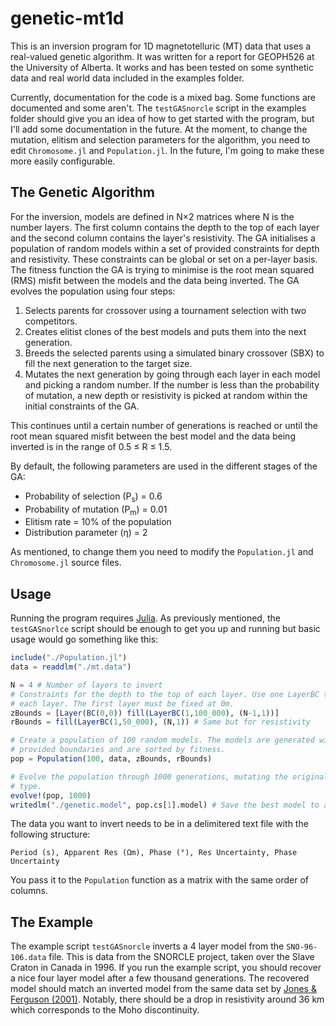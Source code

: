 # genetic-mt1d

This is an inversion program for 1D magnetotelluric (MT) data that uses a
real-valued genetic algorithm. It was written for a report for GEOPH526 at the
University of Alberta. It works and has been tested on some synthetic data and
real world data included in the examples folder.

Currently, documentation for the code is a mixed bag. Some functions are
documented and some aren't. The `testGASnorcle` script in the examples folder
should give you an idea of how to get started with the program, but I'll add
some documentation in the future. At the moment, to change the mutation, elitism
and selection parameters for the algorithm, you need to edit `Chromosome.jl` and
`Population.jl`. In the future, I'm going to make these more easily
configurable.

## The Genetic Algorithm

For the inversion, models are defined in N&times;2 matrices where N is the
number layers. The first column contains the depth to the top of each layer and
the second column contains the layer's resistivity. The GA initialises a
population of random models within a set of provided constraints for depth and
resistivity. These constraints can be global or set on a per-layer basis. The
fitness function the GA is trying to minimise is the root mean squared (RMS)
misfit between the models and the data being inverted. The GA evolves the
population using four steps:

1. Selects parents for crossover using a tournament selection with two
   competitors.
2. Creates elitist clones of the best models and puts them into the next
   generation.
3. Breeds the selected parents using a simulated binary crossover (SBX) to fill
   the next generation to the target size.
4. Mutates the next generation by going through each layer in each model and
   picking a random number. If the number is less than the probability of
   mutation, a new depth or resistivity is picked at random within the initial
   constraints of the GA.

This continues until a certain number of generations is reached or until the
root mean squared misfit between the best model and the data being inverted is
in the range of 0.5 &leq; R &leq; 1.5.

By default, the following parameters are used in the different stages of the GA:

- Probability of selection (P<sub>s</sub>) = 0.6
- Probability of mutation (P<sub>m</sub>) = 0.01
- Elitism rate = 10% of the population
- Distribution parameter (η) = 2

As mentioned, to change them you need to modify the `Population.jl` and
`Chromosome.jl` source files.

## Usage

Running the program requires [Julia][julia-lang]. As previously mentioned, the
`testGASnorlce` script should be enough to get you up and running but basic
usage would go something like this:

[julia-lang]: http://julialang.org

```julia
include("./Population.jl")
data = readdlm("./mt.data")

N = 4 # Number of layers to invert
# Constraints for the depth to the top of each layer. Use one LayerBC type for
# each layer. The first layer must be fixed at 0m.
zBounds = [Layer(BC(0,0)) fill(LayerBC(1,100_000), (N-1,1))]
rBounds = fill(LayerBC(1,50_000), (N,1)) # Same but for resistivity

# Create a population of 100 random models. The models are generated within the
# provided boundaries and are sorted by fitness.
pop = Population(100, data, zBounds, rBounds)

# Evolve the population through 1000 generations, mutating the original pop
# type.
evolve!(pop, 1000)
writedlm("./genetic.model", pop.cs[1].model) # Save the best model to a text file.
```

The data you want to invert needs to be in a delimitered text file with the
following structure:

```
Period (s), Apparent Res (Ωm), Phase (°), Res Uncertainty, Phase Uncertainty
```

You pass it to the `Population` function as a matrix with the same order of
columns.

## The Example

The example script `testGASnorcle` inverts a 4 layer model from the
`SNO-96-106.data` file. This is data from the SNORCLE project, taken over the
Slave Craton in Canada in 1996. If you run the example script, you should
recover a nice four layer model after a few thousand generations. The recovered
model should match an inverted model from the same data set by
[Jones & Ferguson (2001)][jones-ferg]. Notably, there should be a drop in
resistivity around 36 km which corresponds to the Moho discontinuity.

[jones-ferg]: http://www.nature.com/nature/journal/v409/n6818/abs/409331a0.html
